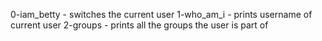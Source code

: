0-iam_betty - switches the current user
1-who_am_i - prints username of current user
2-groups - prints all the groups the user is part of 